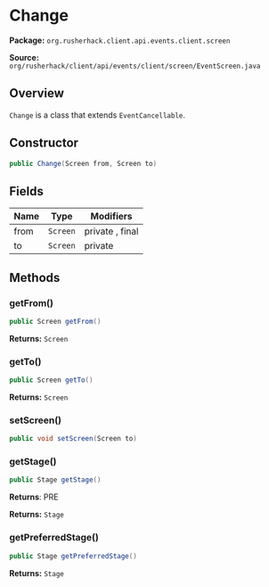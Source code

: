 # Change

**Package:** `org.rusherhack.client.api.events.client.screen`

**Source:** `org/rusherhack/client/api/events/client/screen/EventScreen.java`

## Overview

`Change` is a class that extends `EventCancellable`.

## Constructor

```java
public Change(Screen from, Screen to)
```

## Fields

| Name | Type | Modifiers |
|------|------|----------|
| from | `Screen` | private , final |
| to | `Screen` | private |


## Methods

### getFrom()

```java
public Screen getFrom()
```

**Returns:** `Screen`

### getTo()

```java
public Screen getTo()
```

**Returns:** `Screen`

### setScreen()

```java
public void setScreen(Screen to)
```

### getStage()

```java
public Stage getStage()
```

**Returns**: PRE



**Returns:** `Stage`

### getPreferredStage()

```java
public Stage getPreferredStage()
```

**Returns:** `Stage`

